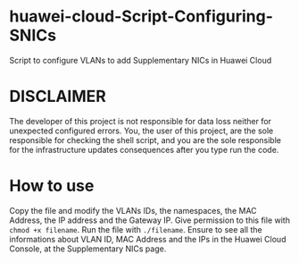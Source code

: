# huawei-cloud-Script-Configuring-SNICs
 Script to configure VLANs to add Supplementary NICs in Huawei Cloud

# DISCLAIMER
The developer of this project is not responsible for data loss neither for unexpected configured errors. You, the user of this project, are the sole responsible for checking the shell script, and you are the sole responsible for the infrastructure updates consequences after you type run the code.

# How to use
Copy the file and modify the VLANs IDs, the namespaces, the MAC Address, the IP address and the Gateway IP. Give permission to this file with ```chmod +x filename```. Run the file with ```./filename```. Ensure to see all the informations about VLAN ID, MAC Address and the IPs in the Huawei Cloud Console, at the Supplementary NICs page.
